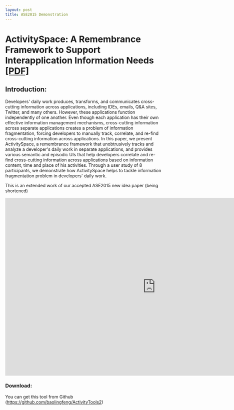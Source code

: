 ```yaml
---
layout: post
title: ASE2015 Demonstration 
---
```


# ActivitySpace: A Remembrance Framework to Support Interapplication Information Needs <a href="{{ site.baseurl }}assets/ASE2015Demo.pdf">[PDF]</a>

## Introduction:
Developers' daily work produces, transforms, and communicates cross-cutting information across applications, including IDEs, emails, Q\&A sites, Twitter, and many others. However, these applications function independently of one another. Even though each application has their own effective information management mechanisms, cross-cutting information across separate applications creates a problem of information fragmentation, forcing developers to manually track, correlate, and re-find cross-cutting information across applications. In this paper, we present ActivitySpace, a remembrance framework that unobtrusively tracks and analyze a developer's daily work in separate applications, and provides various semantic and episodic UIs that help developers correlate and re-find cross-cutting information across applications based on information content, time and place of his activities.
Through a user study of 8 participants, we demonstrate how ActivitySpace helps to tackle information fragmentation problem in developers' daily work.

This is an extended work of our accepted ASE2015 new idea paper (being shortened)

<iframe width="960" height="570" src="https://www.youtube.com/embed/L6LEKihJp_s" frameborder="0" allowfullscreen></iframe>

### Download:
You can get this tool from Github (https://github.com/baolingfeng/ActivityTools2)